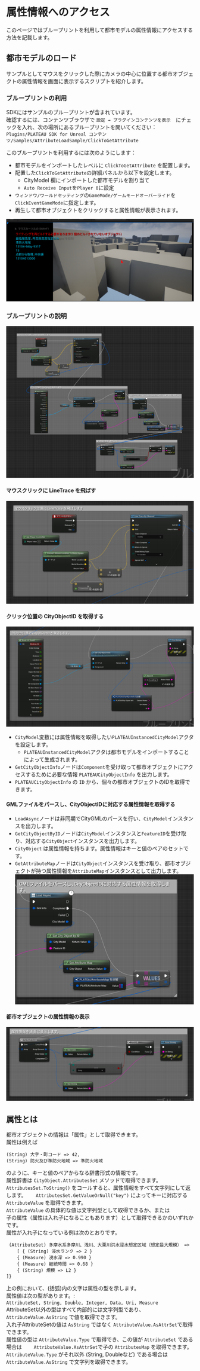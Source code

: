 # 属性情報へのアクセス
このページではブループリントを利用して都市モデルの属性情報にアクセスする方法を記載します。

## 都市モデルのロード

サンプルとしてマウスをクリックした際にカメラの中心に位置する都市オブジェクトの属性情報を画面に表示するスクリプトを紹介します。

### ブループリントの利用

SDKにはサンプルのブループリントが含まれています。  
確認するには、コンテンツブラウザで `設定 → プラグインコンテンツを表示`　にチェックを入れ、次の場所にあるブループリントを開いてください：  
`Plugins/PLATEAU SDK for Unreal コンテンツ/Samples/AttributeLoadSample/ClickToGetAttribute`  
  
このブループリントを利用するには次のようにします：
- 都市モデルをインポートしたレベルに `ClickToGetAttribute` を配置します。  
- 配置した`ClickToGetAttribute`の詳細パネルから以下を設定します。
  - CityModel 欄にインポートした都市モデルを割り当て
  - `Auto Receive Input`を`Player 0`に設定
- `ウィンドウ/ワールドセッティング`の`GameMode/ゲームモードオーバーライド`を`ClickEventGameMode`に指定します。
- 再生して都市オブジェクトをクリックすると属性情報が表示されます。

![](../resources/manual/accessCityObject/sample.png)

### ブループリントの説明

![](../resources/manual/accessCityObject/blueprint.png)

#### マウスクリックに LineTrace を飛ばす

![](../resources/manual/accessCityObject/blueprintSection1.png)


#### クリック位置の CityObjectID を取得する

![](../resources/manual/accessCityObject/blueprintSection2.png)

- `CityModel`変数には属性情報を取得したい`PLATEAUInstancedCityModel`アクタを設定します。
  - `PLATEAUInstancedCityModel`アクタは都市モデルをインポートすることによって生成されます。
- `GetCityObjectInfo`ノードは`Component`を受け取って都市オブジェクトにアクセスするために必要な情報 `PLATEAUCityObjectInfo` を出力します。
- `PLATEAUCityObjectInfo` の `ID` から、個々の都市オブジェクトのIDを取得できます。

#### GMLファイルをパースし、CityObjectIDに対応する属性情報を取得する
- `LoadAsync`ノードは非同期でCityGMLのパースを行い、`CityModel`インスタンスを出力します。
- `GetCityObjectByID`ノードは`CityModel`インスタンスと`FeatureID`を受け取り、対応する`CityObject`インスタンスを出力します。
- `CityObject` は属性情報を持ちます。属性情報はキーと値のペアのセットです。
- `GetAttributeMap`ノードは`CityObject`インスタンスを受け取り、都市オブジェクトが持つ属性情報を`AttributeMap`インスタンスとして出力します。
![](../resources/manual/accessCityObject/blueprintSection3.png)

#### 都市オブジェクトの属性情報の表示
![](../resources/manual/accessCityObject/blueprintSection4.png)


## 属性とは

都市オブジェクトの情報は「属性」として取得できます。  
属性は例えば  
  
```text
(String) 大字・町コード => 42,
(String) 防火及び準防火地域 => 準防火地域
```
  
のように、キーと値のペアからなる辞書形式の情報です。  
属性辞書は `CityObject.AttributesSet` メソッドで取得できます。  
`AttributesSet.ToString()` をコールすると、属性情報をすべて文字列にして返します。　　
`AttributesSet.GetValueOrNull("key")` によってキーに対応する`AttributeValue` を取得できます。  
`AttributeValue` の具体的な値は文字列型として取得できるか、または  
子の属性（属性は入れ子になることもあります）として取得できるかのいずれかです。  
属性が入れ子になっている例は次のとおりです。

```text
 (AttributeSet) 多摩水系多摩川、浅川、大栗川洪水浸水想定区域（想定最大規模） => 
    [ { (String) 浸水ランク => 2 }
    { (Measure) 浸水深 => 0.990 }
    { (Measure) 継続時間 => 0.68 }
    { (String) 規模 => L2 }  
]}
```

上の例において、(括弧)内の文字は属性の型を示します。  
属性値は次の型があります。:  
`AttributeSet, String, Double, Integer, Data, Uri, Measure`  
AttributeSet以外の型はすべて内部的には文字列型であり、  
`AttributeValue.AsString` で値を取得できます。  
入れ子AttributeSetの値は `AsString` ではなく `AttributeValue.AsAttrSet`で取得できます。  
属性値の型は `AttributeValue.Type` で取得でき、この値が `AttributeSet` である場合は　　
`AttributeValue.AsAttrSet`で子の `AttributesMap` を取得できます。  
`AttributeValue.Type` がそれ以外 (String, Doubleなど) である場合は `AttributeValue.AsString` で文字列を取得できます。
